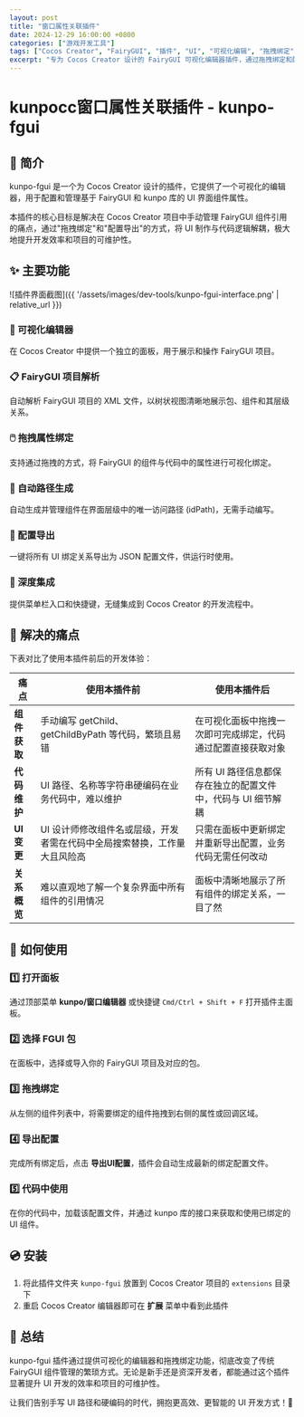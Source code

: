 ```yaml
---
layout: post
title: "窗口属性关联插件"
date: 2024-12-29 16:00:00 +0800
categories: ["游戏开发工具"]
tags: ["Cocos Creator", "FairyGUI", "插件", "UI", "可视化编辑", "拖拽绑定"]
excerpt: "专为 Cocos Creator 设计的 FairyGUI 可视化编辑器插件，通过拖拽绑定和配置导出的方式，将 UI 制作与代码逻辑解耦，极大提升开发效率。"
---
```


# kunpocc窗口属性关联插件 - kunpo-fgui

## 🎯 简介

kunpo-fgui 是一个为 Cocos Creator 设计的插件，它提供了一个可视化的编辑器，用于配置和管理基于 FairyGUI 和 kunpo 库的 UI 界面组件属性。

本插件的核心目标是解决在 Cocos Creator 项目中手动管理 FairyGUI 组件引用的痛点，通过"拖拽绑定"和"配置导出"的方式，将 UI 制作与代码逻辑解耦，极大地提升开发效率和项目的可维护性。

## ✨ 主要功能

![插件界面截图]({{ '/assets/images/dev-tools/kunpo-fgui-interface.png' | relative_url }})

### 🎨 可视化编辑器
在 Cocos Creator 中提供一个独立的面板，用于展示和操作 FairyGUI 项目。

### 📋 FairyGUI 项目解析
自动解析 FairyGUI 项目的 XML 文件，以树状视图清晰地展示包、组件和其层级关系。

### 🖱️ 拖拽属性绑定
支持通过拖拽的方式，将 FairyGUI 的组件与代码中的属性进行可视化绑定。

### 🔗 自动路径生成
自动生成并管理组件在界面层级中的唯一访问路径 (idPath)，无需手动编写。

### 💾 配置导出
一键将所有 UI 绑定关系导出为 JSON 配置文件，供运行时使用。

### 🔧 深度集成
提供菜单栏入口和快捷键，无缝集成到 Cocos Creator 的开发流程中。

## 🚀 解决的痛点

下表对比了使用本插件前后的开发体验：

| 痛点 | 使用本插件前 | 使用本插件后 |
|------|-------------|-------------|
| **组件获取** | 手动编写 getChild、getChildByPath 等代码，繁琐且易错 | 在可视化面板中拖拽一次即可完成绑定，代码通过配置直接获取对象 |
| **代码维护** | UI 路径、名称等字符串硬编码在业务代码中，难以维护 | 所有 UI 路径信息都保存在独立的配置文件中，代码与 UI 细节解耦 |
| **UI 变更** | UI 设计师修改组件名或层级，开发者需在代码中全局搜索替换，工作量大且风险高 | 只需在面板中更新绑定并重新导出配置，业务代码无需任何改动 |
| **关系概览** | 难以直观地了解一个复杂界面中所有组件的引用情况 | 面板中清晰地展示了所有组件的绑定关系，一目了然 |

## 📖 如何使用

### 1️⃣ 打开面板
通过顶部菜单 **kunpo/窗口编辑器** 或快捷键 `Cmd/Ctrl + Shift + F` 打开插件主面板。

### 2️⃣ 选择 FGUI 包
在面板中，选择或导入你的 FairyGUI 项目及对应的包。

### 3️⃣ 拖拽绑定
从左侧的组件列表中，将需要绑定的组件拖拽到右侧的属性或回调区域。

### 4️⃣ 导出配置
完成所有绑定后，点击 **导出UI配置**，插件会自动生成最新的绑定配置文件。

### 5️⃣ 代码中使用
在你的代码中，加载该配置文件，并通过 kunpo 库的接口来获取和使用已绑定的 UI 组件。

## 💿 安装

1. 将此插件文件夹 `kunpo-fgui` 放置到 Cocos Creator 项目的 `extensions` 目录下
2. 重启 Cocos Creator 编辑器即可在 **扩展** 菜单中看到此插件

## 🎉 总结

kunpo-fgui 插件通过提供可视化的编辑器和拖拽绑定功能，彻底改变了传统 FairyGUI 组件管理的繁琐方式。无论是新手还是资深开发者，都能通过这个插件显著提升 UI 开发的效率和项目的可维护性。

让我们告别手写 UI 路径和硬编码的时代，拥抱更高效、更智能的 UI 开发方式！🚀